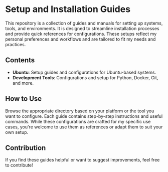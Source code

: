 # Setup and Installation Guides

This repository is a collection of guides and manuals for setting up systems, tools, and environments. It is designed to streamline installation processes and provide quick references for configurations. These setups reflect my personal preferences and workflows and are tailored to fit my needs and practices.

## Contents
- **Ubuntu**: Setup guides and configurations for Ubuntu-based systems.
- **Development Tools**: Configurations and setup for Python, Docker, Git, and more.

## How to Use
Browse the appropriate directory based on your platform or the tool you want to configure. Each guide contains step-by-step instructions and useful commands. While these configurations are crafted for my specific use cases, you're welcome to use them as references or adapt them to suit your own setup.

## Contribution
If you find these guides helpful or want to suggest improvements, feel free to contribute!
